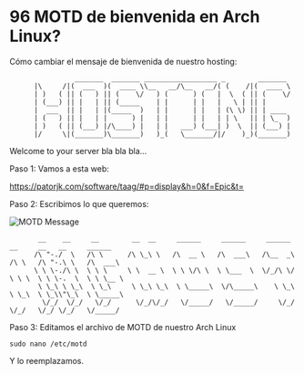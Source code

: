 # 96 MOTD de bienvenida en Arch Linux?

Cómo cambiar el mensaje de bienvenida de nuestro hosting:

                    _______  _______ __________________ _        _______ 
          |\     /|(  ___  )(  ____ \\__   __/\__   __/( (    /|(  ____ \
          | )   ( || (   ) || (    \/   ) (      ) (   |  \  ( || (    \/
          | (___) || |   | || (_____    | |      | |   |   \ | || |      
          |  ___  || |   | |(_____  )   | |      | |   | (\ \) || | ____ 
          | (   ) || |   | |      ) |   | |      | |   | | \   || | \_  )
          | )   ( || (___) |/\____) |   | |   ___) (___| )  \  || (___) |
          |/     \|(_______)\_______)   )_(   \_______/|/    )_)(_______)

Welcome to your server bla bla bla...

Paso 1: Vamos a esta web:

  https://patorjk.com/software/taag/#p=display&h=0&f=Epic&t=

Paso 2: Escribimos lo que queremos:

![MOTD Message](https://user-images.githubusercontent.com/5947268/197403290-16a136ca-979d-427b-bf38-fc264a9c5f16.png)

           __    __     __        __  __     ______     ______     ______   __     __   __     ______    
          /\ "-./  \   /\ \      /\ \_\ \   /\  __ \   /\  ___\   /\__  _\ /\ \   /\ "-.\ \   /\  ___\   
          \ \ \-./\ \  \ \ \     \ \  __ \  \ \ \/\ \  \ \___  \  \/_/\ \/ \ \ \  \ \ \-.  \  \ \ \__ \  
           \ \_\ \ \_\  \ \_\     \ \_\ \_\  \ \_____\  \/\_____\    \ \_\  \ \_\  \ \_\\"\_\  \ \_____\ 
            \/_/  \/_/   \/_/      \/_/\/_/   \/_____/   \/_____/     \/_/   \/_/   \/_/ \/_/   \/_____/ 


Paso 3: Editamos el archivo de MOTD de nuestro Arch Linux

    sudo nano /etc/motd

Y lo reemplazamos.

